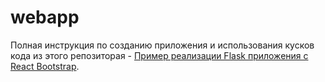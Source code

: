 # webapp
Полная инструкция по созданию приложения и использования кусков кода из этого репозиторая - [Пример реализации Flask приложения с React Bootstrap]([http://example.com/](https://flask.ivan-shamaev.ru/example-web-app-backend-flask-with-frontend-react-bootstrap/)https://flask.ivan-shamaev.ru/example-web-app-backend-flask-with-frontend-react-bootstrap/ "flask.ivan-shamaev.ru").
